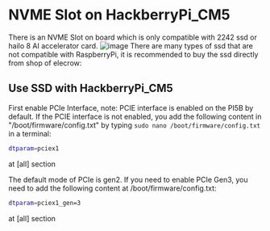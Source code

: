 # NVME Slot on HackberryPi_CM5

There is an NVME Slot on board which is only compatible with 2242 ssd or hailo 8 AI accelerator card.
![image](https://github.com/user-attachments/assets/70425743-f175-4eb6-a6be-5a03c525eecf)
There are many types of ssd that are not compatible with RaspberryPi, it is recommended to buy the ssd directly from shop of elecrow:


## Use SSD with HackberryPi_CM5

First enable PCIe Interface, note: PCIE interface is enabled on the PI5B by default.
If the PCIE interface is not enabled, you add the following content in "/boot/firmware/config.txt" by typing ```sudo nano /boot/firmware/config.txt``` in a terminal:
```sh
dtparam=pciex1
```
at [all] section

The default mode of PCIe is gen2. If you need to enable PCIe Gen3, you need to add the following content at /boot/firmware/config.txt:
```sh
dtparam=pciex1_gen=3
```
at [all] section
